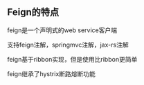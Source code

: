 ## Feign的特点

feign是一个声明式的web service客户端

支持feign注解，springmvc注解，jax-rs注解

feign基于ribbon实现，但是使用比ribbon更简单

feign继承了hystrix断路熔断功能



